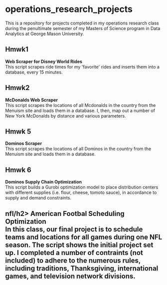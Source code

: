 # operations_research_projects
This is a repository for projects completed in my operations research class during the penultimate semester of my Masters of Science program in Data Analytics at George Mason University.

<h2>Hmwk1</h2>
<b>Web Scraper for Disney World Rides</b> <br />
This script scrapes ride times for my 'favorite' rides and inserts them into a database, every 15 minutes.

<h2>Hmwk2</h2>
<b>McDonalds Web Scraper</b> <br />
This script scrapes the locations of all Mcdonalds in the country from the Menuism site and loads them in a database. I, then, map out a number of New York McDonalds by distance 
and various parameters.

<h2> Hmwk 5</h2>
<b>Dominos Scraper</b><br />
This script scrapes the locations of all Dominos in the country from the Menuism site and loads them in a database. 

<h2> Hmwk 6</h2>
<b>Dominos Supply Chain Optimization</b><br />
This script builds a Gurobi optimization model to place distribution centers with different supplies (i.e. flour, cheese, tomoto sauce), in accordance to supply and demand constraints.

<h2>nfl/h2>
<b>American Footbal Scheduling Optimization</b><br />
In this class, our final project is to schedule teams and locations for all games during one NFL season. The script shows the initial project set up. I completed a number of contraints (not included) to adhere to the numerous rules, including traditions, Thanksgiving, international games, and television network divisions. 


